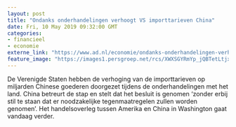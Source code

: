```yaml
---
layout: post
title: "Ondanks onderhandelingen verhoogt VS importtarieven China"
date: Fri, 10 May 2019 09:32:00 GMT
categories: 
- financieel 
- economie 
externe_link: "https://www.ad.nl/economie/ondanks-onderhandelingen-verhoogt-vs-importtarieven-china~a182f610/"
feature_image: "https://images1.persgroep.net/rcs/XWXSGYRmYp_jQBTetLtjxSlkDUM/diocontent/147722603/_fitwidth/400/?appId=21791a8992982cd8da851550a453bd7f&quality=0.7"
---
```


De Verenigde Staten hebben de verhoging van de importtarieven op miljarden Chinese goederen doorgezet tijdens de onderhandelingen met het land. China betreurt de stap en stelt dat het besluit is genomen ‘zonder erbij stil te staan dat er noodzakelijke tegenmaatregelen zullen worden genomen’. Het handelsoverleg tussen Amerika en China in Washington gaat vandaag verder.
